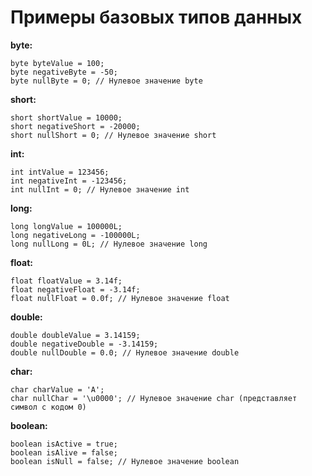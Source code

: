 # Примеры базовых типов данных

**byte:**
```
byte byteValue = 100;
byte negativeByte = -50;
byte nullByte = 0; // Нулевое значение byte
```
**short:**
```
short shortValue = 10000;
short negativeShort = -20000;
short nullShort = 0; // Нулевое значение short
```
**int:**
```
int intValue = 123456;
int negativeInt = -123456;
int nullInt = 0; // Нулевое значение int
```
**long:**
```
long longValue = 100000L;
long negativeLong = -100000L;
long nullLong = 0L; // Нулевое значение long
```
**float:**
```
float floatValue = 3.14f;
float negativeFloat = -3.14f;
float nullFloat = 0.0f; // Нулевое значение float
```
**double:**
```
double doubleValue = 3.14159;
double negativeDouble = -3.14159;
double nullDouble = 0.0; // Нулевое значение double
```
**char:**
```
char charValue = 'A';
char nullChar = '\u0000'; // Нулевое значение char (представляет символ с кодом 0)
```
**boolean:**
```
boolean isActive = true;
boolean isAlive = false;
boolean isNull = false; // Нулевое значение boolean
```
